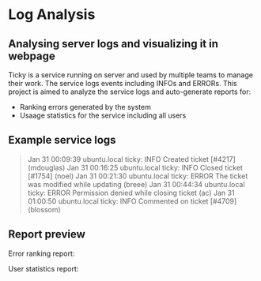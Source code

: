 # Log Analysis
## Analysing server logs and visualizing it in webpage

Ticky is a service running on server and used by multiple teams to manage their work. The service logs events including INFOs and ERRORs.
This project is aimed to analyze the service logs and auto-generate reports for:

- Ranking errors generated by the system
- Usaage statistics for the service including all users

## Example service logs

> Jan 31 00:09:39 ubuntu.local ticky: INFO Created ticket [#4217] (mdouglas)
> Jan 31 00:16:25 ubuntu.local ticky: INFO Closed ticket [#1754] (noel)
> Jan 31 00:21:30 ubuntu.local ticky: ERROR The ticket was modified while updating (breee)
> Jan 31 00:44:34 ubuntu.local ticky: ERROR Permission denied while closing ticket (ac)
> Jan 31 01:00:50 ubuntu.local ticky: INFO Commented on ticket [#4709] (blossom)



## Report preview
Error ranking report:


User statistics report:
